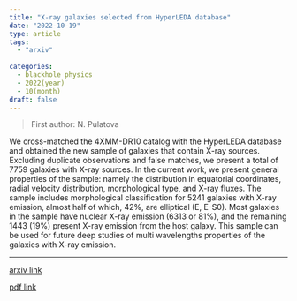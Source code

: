```yaml
---
title: "X-ray galaxies selected from HyperLEDA database"
date: "2022-10-19"
type: article
tags:
  - "arxiv"
  
categories:
  - blackhole physics
  - 2022(year)
  - 10(month)
draft: false
---
```

> First author: N. Pulatova

 We cross-matched the 4XMM-DR10 catalog with the HyperLEDA database and
obtained the new sample of galaxies that contain X-ray sources. Excluding
duplicate observations and false matches, we present a total of 7759 galaxies
with X-ray sources. In the current work, we present general properties of the
sample: namely the distribution in equatorial coordinates, radial velocity
distribution, morphological type, and X-ray fluxes. The sample includes
morphological classification for 5241 galaxies with X-ray emission, almost half
of which, 42\%, are elliptical (E, E-S0). Most galaxies in the sample have
nuclear X-ray emission (6313 or 81\%), and the remaining 1443 (19\%) present
X-ray emission from the host galaxy. This sample can be used for future deep
studies of multi wavelengths properties of the galaxies with X-ray emission.

---
[arxiv link](http://arxiv.org/abs/2210.10707v1)

[pdf link](http://arxiv.org/pdf/2210.10707v1)